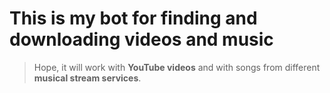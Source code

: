 # This is my bot for finding and downloading videos and music 

> Hope, it will work with **YouTube videos** and with songs from different **musical stream services**.
